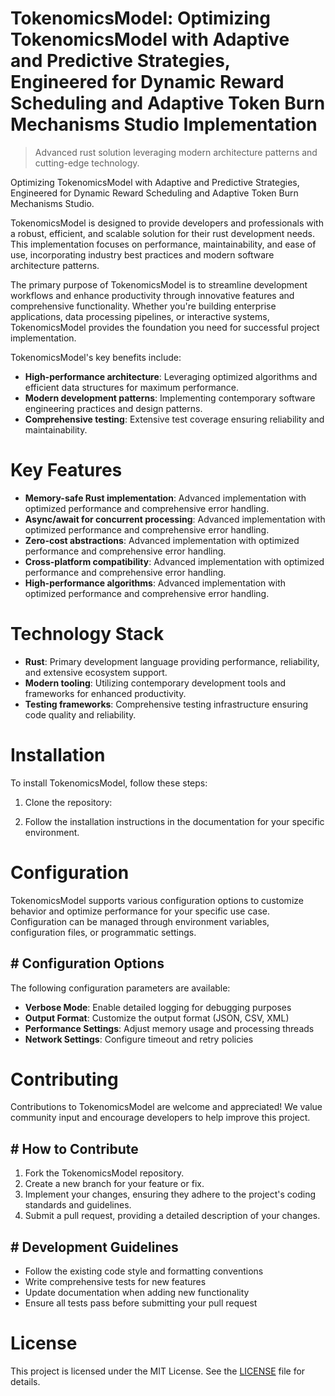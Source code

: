 <!-- fallback_TokenomicsModel_20251029020159_15690 -->

# TokenomicsModel: Optimizing TokenomicsModel with Adaptive and Predictive Strategies, Engineered for Dynamic Reward Scheduling and Adaptive Token Burn Mechanisms Studio Implementation
> Advanced rust solution leveraging modern architecture patterns and cutting-edge technology.

Optimizing TokenomicsModel with Adaptive and Predictive Strategies, Engineered for Dynamic Reward Scheduling and Adaptive Token Burn Mechanisms Studio.

TokenomicsModel is designed to provide developers and professionals with a robust, efficient, and scalable solution for their rust development needs. This implementation focuses on performance, maintainability, and ease of use, incorporating industry best practices and modern software architecture patterns.

The primary purpose of TokenomicsModel is to streamline development workflows and enhance productivity through innovative features and comprehensive functionality. Whether you're building enterprise applications, data processing pipelines, or interactive systems, TokenomicsModel provides the foundation you need for successful project implementation.

TokenomicsModel's key benefits include:

* **High-performance architecture**: Leveraging optimized algorithms and efficient data structures for maximum performance.
* **Modern development patterns**: Implementing contemporary software engineering practices and design patterns.
* **Comprehensive testing**: Extensive test coverage ensuring reliability and maintainability.

# Key Features

* **Memory-safe Rust implementation**: Advanced implementation with optimized performance and comprehensive error handling.
* **Async/await for concurrent processing**: Advanced implementation with optimized performance and comprehensive error handling.
* **Zero-cost abstractions**: Advanced implementation with optimized performance and comprehensive error handling.
* **Cross-platform compatibility**: Advanced implementation with optimized performance and comprehensive error handling.
* **High-performance algorithms**: Advanced implementation with optimized performance and comprehensive error handling.

# Technology Stack

* **Rust**: Primary development language providing performance, reliability, and extensive ecosystem support.
* **Modern tooling**: Utilizing contemporary development tools and frameworks for enhanced productivity.
* **Testing frameworks**: Comprehensive testing infrastructure ensuring code quality and reliability.

# Installation

To install TokenomicsModel, follow these steps:

1. Clone the repository:


2. Follow the installation instructions in the documentation for your specific environment.

# Configuration

TokenomicsModel supports various configuration options to customize behavior and optimize performance for your specific use case. Configuration can be managed through environment variables, configuration files, or programmatic settings.

## # Configuration Options

The following configuration parameters are available:

* **Verbose Mode**: Enable detailed logging for debugging purposes
* **Output Format**: Customize the output format (JSON, CSV, XML)
* **Performance Settings**: Adjust memory usage and processing threads
* **Network Settings**: Configure timeout and retry policies

# Contributing

Contributions to TokenomicsModel are welcome and appreciated! We value community input and encourage developers to help improve this project.

## # How to Contribute

1. Fork the TokenomicsModel repository.
2. Create a new branch for your feature or fix.
3. Implement your changes, ensuring they adhere to the project's coding standards and guidelines.
4. Submit a pull request, providing a detailed description of your changes.

## # Development Guidelines

* Follow the existing code style and formatting conventions
* Write comprehensive tests for new features
* Update documentation when adding new functionality
* Ensure all tests pass before submitting your pull request

# License

This project is licensed under the MIT License. See the [LICENSE](https://github.com/emrullahgit1/TokenomicsModel/blob/main/LICENSE) file for details.
